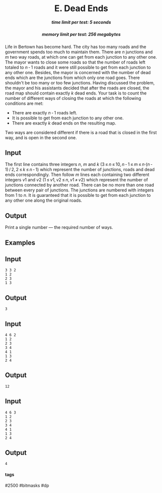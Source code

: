 <h1 style='text-align: center;'> E. Dead Ends</h1>

<h5 style='text-align: center;'>time limit per test: 5 seconds</h5>
<h5 style='text-align: center;'>memory limit per test: 256 megabytes</h5>

Life in Bertown has become hard. The city has too many roads and the government spends too much to maintain them. There are *n* junctions and *m* two way roads, at which one can get from each junction to any other one. The mayor wants to close some roads so that the number of roads left totaled to *n* - 1 roads and it were still possible to get from each junction to any other one. Besides, the mayor is concerned with the number of dead ends which are the junctions from which only one road goes. There shouldn't be too many or too few junctions. Having discussed the problem, the mayor and his assistants decided that after the roads are closed, the road map should contain exactly *k* dead ends. Your task is to count the number of different ways of closing the roads at which the following conditions are met: 

* There are exactly *n* - 1 roads left.
* It is possible to get from each junction to any other one.
* There are exactly *k* dead ends on the resulting map.

Two ways are considered different if there is a road that is closed in the first way, and is open in the second one.

## Input

The first line contains three integers *n*, *m* and *k* (3 ≤ *n* ≤ 10, *n* - 1 ≤ *m* ≤ *n*·(*n* - 1) / 2, 2 ≤ *k* ≤ *n* - 1) which represent the number of junctions, roads and dead ends correspondingly. Then follow *m* lines each containing two different integers *v*1 and *v*2 (1 ≤ *v*1, *v*2 ≤ *n*, *v*1 ≠ *v*2) which represent the number of junctions connected by another road. There can be no more than one road between every pair of junctions. The junctions are numbered with integers from 1 to *n*. It is guaranteed that it is possible to get from each junction to any other one along the original roads.

## Output

Print a single number — the required number of ways.

## Examples

## Input


```
3 3 2  
1 2  
2 3  
1 3  

```
## Output


```
3  

```
## Input


```
4 6 2  
1 2  
2 3  
3 4  
4 1  
1 3  
2 4  

```
## Output


```
12  

```
## Input


```
4 6 3  
1 2  
2 3  
3 4  
4 1  
1 3  
2 4  

```
## Output


```
4  

```


#### tags 

#2500 #bitmasks #dp 